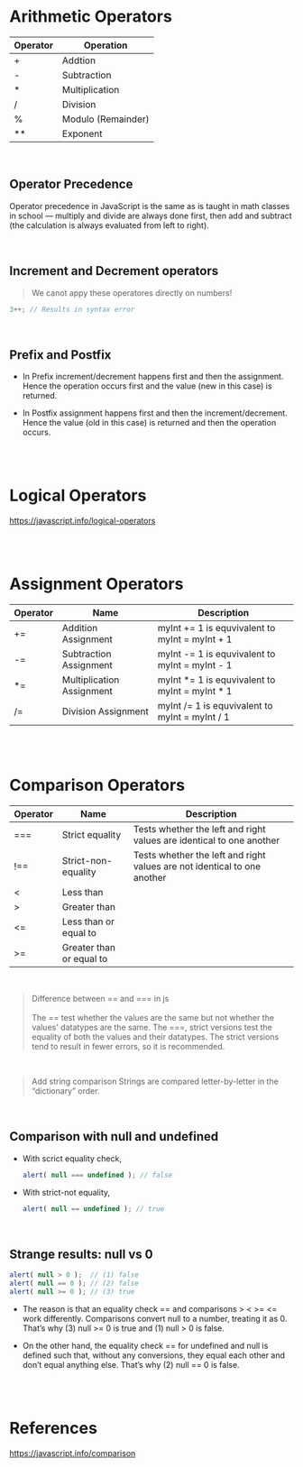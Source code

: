 
# Arithmetic Operators

| Operator | Operation |
|---|---|
| + | Addtion |
| - | Subtraction |
| * | Multiplication |
| / | Division |
| % | Modulo (Remainder) |
| ** | Exponent |

<br>

## Operator Precedence

Operator precedence in JavaScript is the same as is taught in math classes in school — multiply and divide are always done first, then add and subtract (the calculation is always evaluated from left to right).

<br>


## Increment and Decrement operators

> We canot appy these operatores directly on numbers!

```js
3++; // Results in syntax error
```
<br>

## Prefix and Postfix

- In Prefix increment/decrement happens first and then the assignment. Hence the operation occurs first and the value (new in this case) is returned.

- In Postfix assignment happens first and then the increment/decrement. Hence the value (old in this case) is returned and then the operation occurs.

<br>
<br>

# Logical Operators

https://javascript.info/logical-operators

<br>
<br>

# Assignment Operators

| Operator | Name | Description |
| --- | --- |--- |
| += | Addition Assignment | myInt += 1 is equvivalent to myInt = myInt + 1 |
| -= | Subtraction Assignment | myInt -= 1 is equvivalent to myInt = myInt - 1 |
| *= | Multiplication Assignment | myInt *= 1 is equvivalent to myInt = myInt * 1 |
| /= | Division Assignment | myInt /= 1 is equvivalent to myInt = myInt / 1 |

<br>
<br>

# Comparison Operators


| Operator | Name | Description |
| --- | --- |--- |
| === | Strict equality | Tests whether the left and right values are identical to one another |
| !== | Strict-non-equality | Tests whether the left and right values are not identical to one another|
| < | Less than | | 
| > | Greater than | | 
| <= | Less than or equal to | | 
| >= | Greater than or equal to | | 

<br>

> Difference between == and === in js <br><br>
> The == test whether the values are the same but not whether the values' datatypes are the same. The ===, strict versions test the equality of both the values and their datatypes. The strict versions tend to result in fewer errors, so it is recommended.

<br>

> Add string comparison
> Strings are compared letter-by-letter in the “dictionary” order.

<br>

## Comparison with null and undefined

- With scrict equality check,

    ```js
    alert( null === undefined ); // false
    ```
- With strict-not equality,

    ```js
    alert( null == undefined ); // true
    ```

<br>

## Strange results: null vs 0

```js
alert( null > 0 );  // (1) false
alert( null == 0 ); // (2) false
alert( null >= 0 ); // (3) true
```

- The reason is that an equality check == and comparisons > < >= <= work differently. Comparisons convert null to a number, treating it as 0. That’s why (3) null >= 0 is true and (1) null > 0 is false.

- On the other hand, the equality check == for undefined and null is defined such that, without any conversions, they equal each other and don’t equal anything else. That’s why (2) null == 0 is false.


<br>
<br>

# References

https://javascript.info/comparison